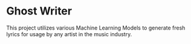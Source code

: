 # Ghost Writer

This project utilizes various Machine Learning Models to generate fresh lyrics for usage by any artist in the music industry.

